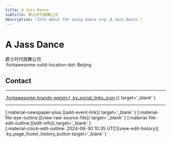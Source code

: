 ```yaml
---
title: A Jass Dance
subtitle: 爵士时代跳舞公司
description: "Info about the swing dance org: A Jass Dance."
---
```


# A Jass Dance

爵士时代跳舞公司  
:fontawesome-solid-location-dot: Beijing  


## Contact


---

 [:fontawesome-brands-weixin:{ .ky_social_links_icon }](# "AJassDance"){ target='_blank' }

---

<div class="ky_page_footer" markdown>
<div class="ky_page_footer_trailing" markdown="span">
[:material-newspaper-plus:][add-event-link]{ target='_blank' }
[:material-file-eye-outline:][view-raw-source-file]{ target='_blank' }
[:material-file-edit-outline:][edit-info]{ target='_blank' }
</div>
<div class="ky_page_footer_leading" markdown="span">
[:material-clock-edit-outline: 2024-06-30 10:35 UTC][view-edit-history]{ .ky_page_footer_history_button target='_blank' }
</div>
</div>

[add-event-link]: https://github.com/swingdance/events/issues/new?assignees=&labels=add+event&projects=&template=02-add_entity.yml&title=%5Bcn%5D%20%3CName%3E&region=cn&province=Beijing&city=Beijing&org_id=a-jass-dance "Add Event"
[view-raw-source-file]: https://github.com/swingdance/orgs/blob/main/cn/a-jass-dance.json "View Raw Source File"
[edit-info]: https://github.com/swingdance/orgs/issues/new?assignees=&labels=update+org&projects=&template=03-update_entity.yml&title=%5Bcn%5D%20A%20Jass%20Dance&region=cn&id=a-jass-dance&name=A%20Jass%20Dance "Edit Info"

[view-edit-history]: https://github.com/swingdance/orgs/commits/main/cn/a-jass-dance.json "View Edit History"
